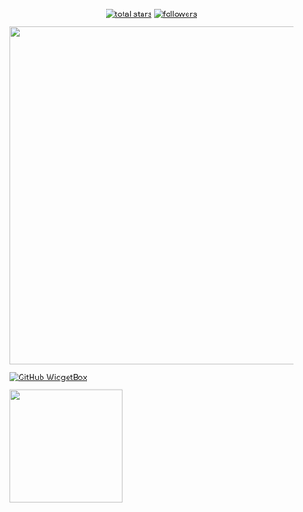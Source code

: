<p align="center">
  <a href="https://github.com/YuuraHz?tab=repositories&sort=stargazers">
    <img alt="total stars" title="Total stars on GitHub" src="https://custom-icon-badges.herokuapp.com/badge/dynamic/json?logo=star&color=55960c&labelColor=488207&label=Stars&style=for-the-badge&query=%24.stars&url=https://api.github-star-counter.workers.dev/user/YuuraHz"/></a>
  <a href="https://github.com/YuuraHz?tab=followers">
    <img alt="followers" title="Follow me on Github" src="https://custom-icon-badges.herokuapp.com/github/followers/YuuraHz?color=236ad3&labelColor=1155ba&style=for-the-badge&logo=person-add&label=Follow&logoColor=cyan"/></a>
</p>

<img src="https://github-widgetbox.vercel.app/api/profile?username=YuuraHz&data=followers,repositories,stars,commits" width="600">

[![GitHub WidgetBox](https://github-widgetbox.vercel.app/api/skills?names=js,python,html,css,json,shell)](https://github.com/YuuraHz)

<img style="height: 200px" src="https://bad-apple-github-readme.vercel.app/api?show_bg=1&username=YuuraHz"></a>